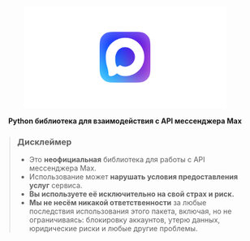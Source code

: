 <p align="center">
    <img src="assets/logo.png" alt="WebMax" width="400">
</p>

<p align="center">
    <strong>Python библиотека для взаимодействия с API мессенджера Max</strong>
</p>

> <h3>Дисклеймер</h3>
> 
> *   Это **неофициальная** библиотека для работы с API мессенджера Max.
> *   Использование может **нарушать условия предоставления услуг** сервиса.
> *   **Вы используете её исключительно на свой страх и риск.**
> *   **Мы не несём никакой ответственности** за любые последствия использования этого пакета, включая, но не ограничиваясь: блокировку аккаунтов, утерю данных, юридические риски и любые другие проблемы.



